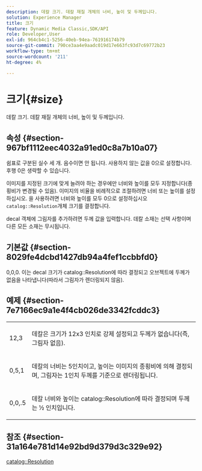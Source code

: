 ```yaml
---
description: 데칼 크기. 데칼 재질 개체의 너비, 높이 및 두께입니다.
solution: Experience Manager
title: 크기
feature: Dynamic Media Classic,SDK/API
role: Developer,User
exl-id: 964cb4c1-5256-40eb-94ea-761916174b79
source-git-commit: 790ce3aa4e9aadc019d17e663fc93d7c69772b23
workflow-type: tm+mt
source-wordcount: '211'
ht-degree: 4%

---
```


# 크기{#size}

데칼 크기. 데칼 재질 개체의 너비, 높이 및 두께입니다.

## 속성 {#section-967bf1112eec4032a91ed0c8a7b10a07}

쉼표로 구분된 실수 세 개. 음수이면 안 됩니다. 사용하지 않는 값을 0으로 설정합니다. 후행 0은 생략할 수 있습니다.

이미지를 지정된 크기에 맞게 늘려야 하는 경우에만 너비와 높이를 모두 지정합니다(종횡비가 변경될 수 있음). 이미지의 비율을 비례적으로 조절하려면 너비 또는 높이를 설정하십시오. 을 사용하려면 너비와 높이를 모두 0으로 설정하십시오 `catalog::Resolution`개체 크기를 결정합니다.

decal 객체에 그림자를 추가하려면 두께 값을 입력합니다. 데칼 소재는 선택 사항이며 다른 모든 소재는 무시됩니다.

## 기본값 {#section-8029fe4dcbd1427db94a4fef1ccbbfd0}

0,0,0. 이는 decal 크기가 catalog::Resolution에 따라 결정되고 오브젝트에 두께가 없음을 나타냅니다(따라서 그림자가 렌더링되지 않음).

## 예제 {#section-7e7166ec9a1e4f4cb026de3342fcddc3}

<table id="simpletable_E3503BD975F342C58DDB4C2B56BF0CEE"> 
 <tr class="strow"> 
  <td class="stentry"> <p>12,3 </p></td> 
  <td class="stentry"> <p>데칼은 크기가 12x3 인치로 강제 설정되고 두께가 없습니다(즉, 그림자 없음). </p></td> 
 </tr> 
 <tr class="strow"> 
  <td class="stentry"> <p>0,5,1 </p></td> 
  <td class="stentry"> <p>데칼의 너비는 5인치이고, 높이는 이미지의 종횡비에 의해 결정되며, 그림자는 1인치 두께를 기준으로 렌더링됩니다. </p></td> 
 </tr> 
 <tr class="strow"> 
  <td class="stentry"> <p>0,0,.5 </p></td> 
  <td class="stentry"> <p>데칼 너비와 높이는 catalog::Resolution에 따라 결정되며 두께는 ½ 인치입니다. </p></td> 
 </tr> 
</table>

## 참조 {#section-31a164e781d14e92bd9d379d3c329e92}

[catalog::Resolution](../../../../../ir-api/material-cat/image-rendering-api-ref/c-ir-material-catalog/c-ir-attributes-reference/r-ir-resolution.md#reference-09fe14e6bfbf4db6b7f4369fffecc806)
